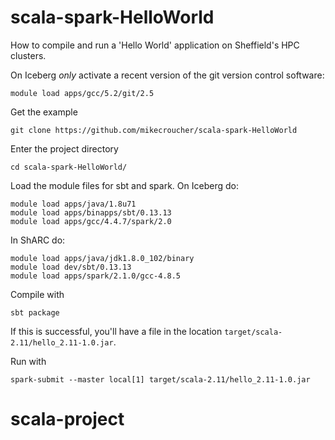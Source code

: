 # scala-spark-HelloWorld
How to compile and run a 'Hello World' application on Sheffield's HPC clusters.

On Iceberg *only* activate a recent version of the git version control software:

```
module load apps/gcc/5.2/git/2.5
```

Get the example
```
git clone https://github.com/mikecroucher/scala-spark-HelloWorld
```

Enter the project directory

```
cd scala-spark-HelloWorld/
```

Load the module files for sbt and spark.  On Iceberg do:

```
module load apps/java/1.8u71
module load apps/binapps/sbt/0.13.13 
module load apps/gcc/4.4.7/spark/2.0
```

In ShARC do:

```
module load apps/java/jdk1.8.0_102/binary
module load dev/sbt/0.13.13
module load apps/spark/2.1.0/gcc-4.8.5
```

Compile with 

```
sbt package
```

If this is successful, you'll have a file in the location `target/scala-2.11/hello_2.11-1.0.jar`.

Run with

```
spark-submit --master local[1] target/scala-2.11/hello_2.11-1.0.jar
```
# scala-project
